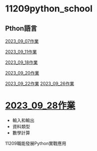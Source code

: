# __11209python_school__
## Pthon語言
[2023_09_07作業](./資料夾1/README.md)

[2023_09_11作業](./lesson5.ipynb)

[2023_09_18作業](./lesson6_作業.ipynb)

[2023_09_20作業](./lesson7_1.ipynb)

[2023_09_22作業](./lesson8_作業.ipynb)
[2023_09_26作業](./lesson11.ipynb)
# [2023_09_28作業](./20230928.ipynb)


- 輸入和輸出
- 資料類型
- 數學計算


11209職能發展Python實戰應用
